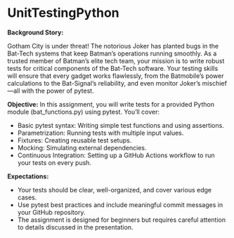 # UnitTestingPython
**Background Story:**

Gotham City is under threat! The notorious Joker has planted bugs in the Bat-Tech systems that keep Batman’s operations running smoothly. As a trusted member of Batman’s elite tech team, your mission is to write robust tests for critical components of the Bat-Tech software. Your testing skills will ensure that every gadget works flawlessly, from the Batmobile’s power calculations to the Bat-Signal’s reliability, and even monitor Joker’s mischief—all with the power of pytest.

**Objective:**
In this assignment, you will write tests for a provided Python module (bat_functions.py) using pytest. You’ll cover:
- Basic pytest syntax: Writing simple test functions and using assertions.
- Parametrization: Running tests with multiple input values.
- Fixtures: Creating reusable test setups.
- Mocking: Simulating external dependencies.
- Continuous Integration: Setting up a GitHub Actions workflow to run your tests on every push.

**Expectations:**
- Your tests should be clear, well-organized, and cover various edge cases.
- Use pytest best practices and include meaningful commit messages in your GitHub repository.
- The assignment is designed for beginners but requires careful attention to details discussed in the presentation.
